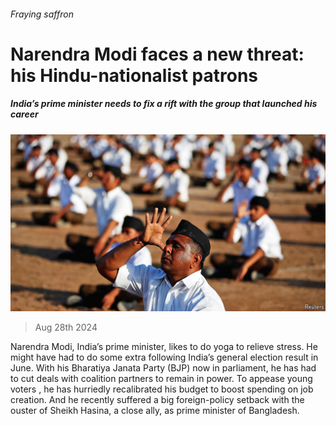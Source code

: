 ###### Fraying saffron

# Narendra Modi faces a new threat: his Hindu-nationalist patrons 

##### India’s prime minister needs to fix a rift with the group that launched his career 

![image](images/20240831_ASP001.jpg) 

> Aug 28th 2024 

Narendra Modi, India’s prime minister, likes to do yoga to relieve stress. He might have had to do some extra  following India’s general election result in June. With his Bharatiya Janata Party (BJP) now  in parliament, he has had to cut deals with coalition partners to remain in power. To appease young voters , he has hurriedly recalibrated his budget to boost spending on job creation. And he recently suffered a big foreign-policy setback with the ouster of Sheikh Hasina, a close ally, as prime minister of Bangladesh.

